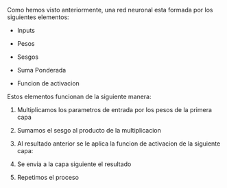 Como hemos visto anteriormente, una red neuronal esta formada por los siguientes elementos:

- Inputs

- Pesos

- Sesgos

- Suma Ponderada

- Funcion de activacion


Estos elementos funcionan de la siguiente manera:

  1. Multiplicamos los parametros de entrada por los pesos de la primera capa

  2. Sumamos el sesgo al producto de la multiplicacion

  3. Al resultado anterior se le aplica la funcion de activacion de la siguiente capa:

  4. Se envia a la capa siguiente el resultado

  5. Repetimos el proceso
